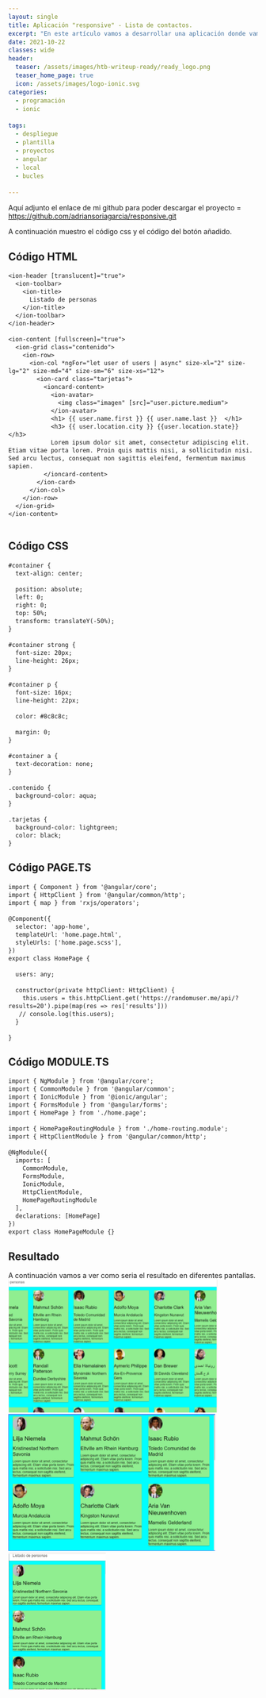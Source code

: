 ```yaml
---
layout: single
title: Aplicación "responsive" - Lista de contactos.
excerpt: "En este artículo vamos a desarrollar una aplicación donde vamos a utilizar un bucle for de angular en el HTML para poder mostrar una lista de usuarios."
date: 2021-10-22
classes: wide
header:
  teaser: /assets/images/htb-writeup-ready/ready_logo.png
  teaser_home_page: true
  icon: /assets/images/logo-ionic.svg
categories:
  - programación
  - ionic
  
tags:
  - despliegue
  - plantilla
  - proyectos
  - angular
  - local
  - bucles

---
```


Aquí adjunto el enlace de mi github para poder descargar el proyecto = https://github.com/adriansoriagarcia/responsive.git


A continuación muestro el código css y el código del botón añadido.

## Código HTML
```
<ion-header [translucent]="true">
  <ion-toolbar>
    <ion-title>
      Listado de personas
    </ion-title>
  </ion-toolbar>
</ion-header>

<ion-content [fullscreen]="true">
  <ion-grid class="contenido">
    <ion-row>
      <ion-col *ngFor="let user of users | async" size-xl="2" size-lg="2" size-md="4" size-sm="6" size-xs="12">
        <ion-card class="tarjetas">
          <ioncard-content>
            <ion-avatar>
              <img class="imagen" [src]="user.picture.medium">
            </ion-avatar>
            <h1> {{ user.name.first }} {{ user.name.last }}  </h1>
            <h3> {{ user.location.city }} {{user.location.state}} </h3>
            Lorem ipsum dolor sit amet, consectetur adipiscing elit. Etiam vitae porta lorem. Proin quis mattis nisi, a sollicitudin nisi. Sed arcu lectus, consequat non sagittis eleifend, fermentum maximus sapien.
          </ioncard-content>
        </ion-card>
      </ion-col>
    </ion-row>
  </ion-grid>
</ion-content>


```

## Código CSS 
```
#container {
  text-align: center;

  position: absolute;
  left: 0;
  right: 0;
  top: 50%;
  transform: translateY(-50%);
}

#container strong {
  font-size: 20px;
  line-height: 26px;
}

#container p {
  font-size: 16px;
  line-height: 22px;

  color: #8c8c8c;

  margin: 0;
}

#container a {
  text-decoration: none;
}

.contenido {
  background-color: aqua;
}

.tarjetas {
  background-color: lightgreen;
  color: black;
}
```

## Código PAGE.TS
```
import { Component } from '@angular/core';
import { HttpClient } from '@angular/common/http';
import { map } from 'rxjs/operators';

@Component({
  selector: 'app-home',
  templateUrl: 'home.page.html',
  styleUrls: ['home.page.scss'],
})
export class HomePage {

  users: any;

  constructor(private httpClient: HttpClient) {
    this.users = this.httpClient.get('https://randomuser.me/api/?results=20').pipe(map(res => res['results']))
   // console.log(this.users);
  }

}
```

## Código MODULE.TS
```
import { NgModule } from '@angular/core';
import { CommonModule } from '@angular/common';
import { IonicModule } from '@ionic/angular';
import { FormsModule } from '@angular/forms';
import { HomePage } from './home.page';

import { HomePageRoutingModule } from './home-routing.module';
import { HttpClientModule } from '@angular/common/http';

@NgModule({
  imports: [
    CommonModule,
    FormsModule,
    IonicModule,
    HttpClientModule,
    HomePageRoutingModule
  ],
  declarations: [HomePage]
})
export class HomePageModule {}
```

## Resultado

A continuación vamos a ver como seria el resultado en diferentes pantallas.
![](/assets/images/ionic-responsive/1.PNG)
![](/assets/images/ionic-responsive/2.PNG)
![](/assets/images/ionic-responsive/3.PNG)
